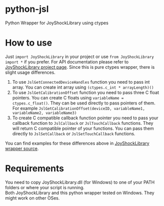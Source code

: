 # python-jsl
Python Wrapper for JoyShockLibrary using ctypes

# How to use

Just `import JoyShockLibrary` in your project or use `from JoyShockLibrary import *` if you prefer. For API documentation please
refer to [JoyShockLibrary project page](https://github.com/JibbSmart/JoyShockLibrary#functions). Since this is pure ctypes wrapper, there is slight usage differences.  

1. To use `JslGetConnectedDeviceHandles` function you need to pass int array. You can create int array using `(ctypes.c_int * arrayLength)()`
2. To use `JslGetCalibrationOffset` function you need to pass three C float pointers. You can create C floats using `variableName = ctypes.c_float()`. They can be used directly to pass pointers of them. For example `JslGetCalibrationOffset(deviceID, variableName1, variableName2, variableName3)`
3. To create C compatible callback function pointer you need to pass your callback function to `JslCallback` or `JslTouchCallback` functions. They will return C compatible pointer of your functions. You can pass them directly to `JslSetCallback` or `JslSetTouchCallback` functions.

You can find examples for these differences above in [JoyShockLibrary wrapper source](src/JoyShockLibrary/__init__.py).

# Requirements

You need to copy JoyShockLibrary.dll (for Windows) to one of your PATH folders or where your script is running.  
Both JoyShockLibrary and this python wrapper tested on Windows. They might work on other OSes.